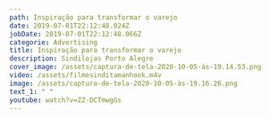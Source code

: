```yaml
---
path: Inspiração para transformar o varejo
date: 2019-07-01T22:12:48.024Z
jobDate: 2019-07-01T22:12:48.066Z
categorie: Advertising
title: Inspiração para transformar o varejo
description: Sindilojas Porto Alegre
cover_image: /assets/captura-de-tela-2020-10-05-às-19.14.53.png
video: /assets/filmesinditamanhook.m4v
image: /assets/captura-de-tela-2020-10-05-às-19.16.26.png
text_1: " "
youtube: watch?v=ZZ-DCTmwgGs
---
```

